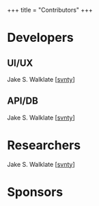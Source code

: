 +++
title = "Contributors"
+++

# Developers
## UI/UX

Jake S. Walklate [[svnty](https://github.com/svnty)]

## API/DB

Jake S. Walklate [[svnty](https://github.com/svnty)]

# Researchers

Jake S. Walklate [[svnty](https://github.com/svnty)]

# Sponsors

